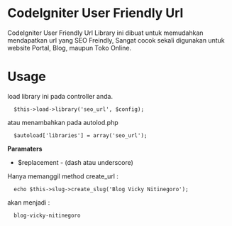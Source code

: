 # CodeIgniter User Friendly Url
CodeIgniter User Friendly Url
Library ini dibuat untuk memudahkan mendapatkan url yang SEO Freindly, 
Sangat cocok sekali digunakan untuk website Portal, Blog, maupun Toko Online.

# Usage

load library ini pada controller anda.

      $this->load->library('seo_url', $config);

atau menambahkan pada autolod.php

      $autoload['libraries'] = array('seo_url');

**Paramaters**

* $replacement - (dash atau underscore)

Hanya memanggil method create_url :

      echo $this->slug->create_slug('Blog Vicky Nitinegoro');
      
akan menjadi :

      blog-vicky-nitinegoro
